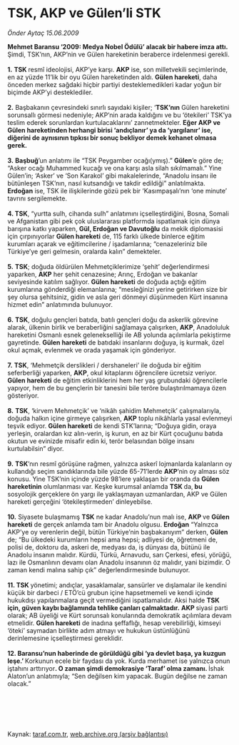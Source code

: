 # TSK, AKP ve Gülen’li STK

*Önder Aytaç 15.06.2009*

<div class="taraf_structure_2col_1zq">
<div class="margen_n">



 <p><b>Mehmet Baransu ‘2009: Medya Nobel Ödülü’ alacak bir habere imza attı.</b> Şimdi, TSK’nın, AKP’nin ve Gülen hareketinin beraberce irdelenmesi gerekli.<b> <br/><br/>1.</b> <b>TSK </b>resmî ideolojisi, AKP’ye karşı. <b>AKP</b> ise, son milletvekili seçimlerinde, en az yüzde 11’lik bir oyu Gülen hareketinden aldı. <b>Gülen hareketi</b>, daha önceden merkez sağdaki hiçbir partiyi desteklemedikleri kadar yoğun bir biçimde AKP’yi desteklediler.<b> <br/><br/>2.</b> Başbakanın çevresindeki sınırlı sayıdaki kişiler; ‘<b>TSK’nın</b> Gülen hareketini sorunsallı görmesi nedeniyle; AKP’nin arada kaldığını ve bu ‘ötekileri’ TSK’ya teslim ederek sorunlardan kurtulacaklarını’ zannetmekteler. <b>Eğer AKP ve Gülen hareketinden herhangi birisi ‘andıçlanır’ ya da ‘yargılanır’ ise, diğerini de aynısının tıpkısı bir sonuç bekliyor demek kehanet olmasa gerek. <br/><br/>3.</b> <b>Başbuğ</b>’un anlatımı ile “TSK Peygamber ocağı(ymış).” <b>Gülen</b>’e göre de; “Asker ocağı Muhammed kucağı ve ona karşı asla silah sıkılmamalı.” Yine Gülen’in; ‘Asker’ ve ‘Son Karakol’ gibi makalelerinde, “Anadolu insanı ile bütünleşen TSK’nın, nasıl kutsandığı ve takdir edildiği” anlatılmakta. <b>Erdoğan</b> ise, TSK ile ilişkilerinde gözü pek bir ‘Kasımpaşalı’nın ‘one minute’ tavrını sergilemekte.<b> <br/><br/>4. TSK</b>, “yurtta sulh, cihanda sulh” anlatımını içselleştirdiğini, Bosna, Somali ve Afganistan gibi pek çok uluslararası platformda ispatlamak için dünya barışına katkı yaparken, <b>Gül, Erdoğan ve Davutoğlu</b> da mekik diplomasisi için çırpınıyorlar <b>Gülen hareketi</b> de, 115 farklı ülkede binlerce eğitim kurumları açarak ve eğitimcilerine / işadamlarına; “cenazeleriniz bile Türkiye’ye geri gelmesin, oralarda kalın” demekteler.<b> <br/><br/>5.</b> <b>TSK</b>; doğuda öldürülen Mehmetçiklerimize ‘şehit’ değerlendirmesi yaparken, <b>AKP</b> her şehit cenazesine; Arınç, Erdoğan ve bakanlar seviyesinde katılım sağlıyor. <b>Gülen hareketi</b> de doğuda açtığı eğitim kurumlarına gönderdiği elemanlarına; “mesleğinizi yerine getirirken size bir şey olursa şehitsiniz, gidin ve asla geri dönmeyi düşünmeden Kürt insanına hizmet edin” anlatımında bulunuyor.<b> <br/><br/>6.</b> <b>TSK</b>, doğulu gençleri batıda, batılı gençleri doğu da askerlik görevine alarak, ülkenin birlik ve beraberliğini sağlamaya çalışırken, <b>AKP</b>, Anadoluluk hareketini Osmanlı esnek gelenekselliği ile AB yolunda açılımlarla pekiştirme gayretinde. <b>Gülen hareketi</b> de batıdaki insanlarını doğuya, iş kurmak, özel okul açmak, evlenmek ve orada yaşamak için gönderiyor.<b> <br/><br/>7.</b> <b>TSK</b>, ‘Mehmetçik derslikleri / dershaneleri’ ile doğuda bir eğitim seferberliği yaparken, <b>AKP</b>, okul kitaplarını öğrencilere ücretsiz veriyor. <b>Gülen hareketi</b> de eğitim etkinliklerini hem her yaş grubundaki öğrencilerle yapıyor, hem de bu gençlerin bir tanesini bile teröre bulaştırılmamaya özen gösteriyor.<b> <br/><br/>8.</b> <b>TSK</b>, ‘kirvem Mehmetçik’ ve ‘nikâh şahidim Mehmetçik’ çalışmalarıyla, doğuda halkın içine girmeye çalışırken, <b>AKP</b> toplu nikâhlarla yasal evlenmeyi teşvik ediyor. <b>Gülen hareketi</b> de kendi STK’larına; “Doğuya gidin, oraya yerleşin, oralardan kız alın-verin, iş kurun, en az bir Kürt çocuğunu batıda okutun ve evinizde misafir edin ki, terör belasından bölge insanı kurtulabilsin” diyor.<b> <br/><br/>9.</b> <b>TSK</b>’nın resmî görüşüne rağmen, yalnızca askerî lojmanlarda kalanların oy kullandığı seçim sandıklarında bile yüzde 65-71’lerde <b>AKP</b>’nin oy alması söz konusu. Yine TSK’nin içinde yüzde 98’lere yaklaşan bir oranda da <b>Gülen hareketinin</b> olumlanması var. Keşke kurumsal anlamda <b>TSK </b>da,<b> bu </b>sosyolojik gerçeklere<b> </b>ön yargı ile yaklaşmayan uzmanlardan, AKP ve Gülen hareketi gerçeğini ‘ötekileştirmeden’ dinleyebilse.<b> <br/><br/>10.</b> Siyasete bulaşmamış <b>TSK</b> ne kadar Anadolu’nun malı ise, <b>AKP </b>ve <b>Gülen hareketi</b> de gerçek anlamda tam bir Anadolu olgusu. <b>Erdoğan</b> “Yalnızca AKP’ye oy verenlerin değil, bütün Türkiye’nin başbakanıyım” derken, <b>Gülen </b>de; “Bu ülkedeki kurumların hepsi ama hepsi; adliyesi de, öğretmeni de, polisi de, doktoru da, askeri de, medyası da, iş dünyası da, bütünü ile Anadolu insanın malıdır. Kürdü, Türkü, Arnavudu, sarı Çerkesi, efesi, yörüğü, lazı ile Osmanlının devamı olan Anadolu insanının öz malıdır, yani bizimdir. O zaman kendi malına sahip çık” değerlendirmesinde bulunuyor.<b> <br/><br/>11. TSK </b>yönetimi; andıçlar, yasaklamalar, sansürler ve dışlamalar ile kendini küçük bir darbeci / ETÖ’cü grubun içine hapsetmemeli ve kendi içinde hukukdışı yapılanmalara geçit vermediğini ispatlamalıdır. Aksi halde <b>TSK için, güven kaybı bağlamında tehlike çanları çalmaktadır.</b> <b>AKP </b>siyasi parti olarak; AB üyeliği ve Kürt sorunsalı konularında demokratik açılımlara devam etmelidir. <b>Gülen hareketi</b> de inadına şeffaflığı, hesap verebilirliği, kimseyi ‘öteki’ saymadan birlikte adım atmayı ve hukukun üstünlüğünü derinlemesine içselleştirmesi gereklidir.<b> <br/><br/>12. Baransu’nun haberinde de görüldüğü gibi ‘ya devlet başa, ya kuzgun leşe.’ </b>Korkunun ecele bir faydası da yok. Kurda merhamet ise yalnızca onun iştahını arttırıyor<b>. O zaman şimdi demokrasiye ‘Taraf’ olma zamanı. </b>İshak Alaton’un anlatımıyla; “Sen değilsen kim yapacak. Bugün değilse ne zaman olacak.”</p>
<br/>
<br/>
<br/>



<br/>


<div id="taraf_not">
</div>

</div>


</div>

Kaynak: [taraf.com.tr](http://www.taraf.com.tr:80/makale/6057.htm), [web.archive.org (arşiv bağlantısı)](http://web.archive.org/web/20091217120453/http://www.taraf.com.tr:80/makale/6057.htm)
